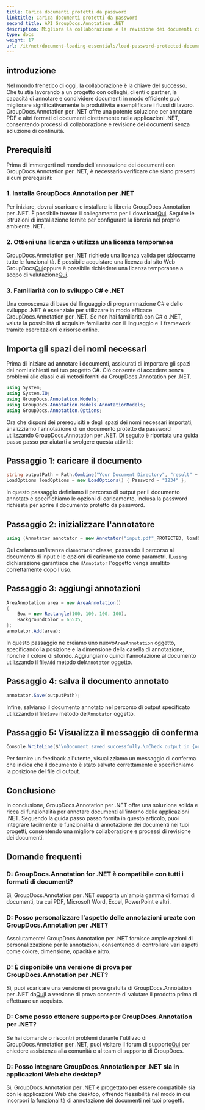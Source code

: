 ```yaml
---
title: Carica documenti protetti da password
linktitle: Carica documenti protetti da password
second_title: API GroupDocs.Annotation .NET
description: Migliora la collaborazione e la revisione dei documenti con GroupDocs.Annotation per .NET. Annota PDF e altro ancora senza problemi nelle tue app .NET.
type: docs
weight: 17
url: /it/net/document-loading-essentials/load-password-protected-documents/
---
```

## introduzione
Nel mondo frenetico di oggi, la collaborazione è la chiave del successo. Che tu stia lavorando a un progetto con colleghi, clienti o partner, la capacità di annotare e condividere documenti in modo efficiente può migliorare significativamente la produttività e semplificare i flussi di lavoro. GroupDocs.Annotation per .NET offre una potente soluzione per annotare PDF e altri formati di documenti direttamente nelle applicazioni .NET, consentendo processi di collaborazione e revisione dei documenti senza soluzione di continuità.
## Prerequisiti
Prima di immergerti nel mondo dell'annotazione dei documenti con GroupDocs.Annotation per .NET, è necessario verificare che siano presenti alcuni prerequisiti:
### 1. Installa GroupDocs.Annotation per .NET
 Per iniziare, dovrai scaricare e installare la libreria GroupDocs.Annotation per .NET. È possibile trovare il collegamento per il download[Qui](https://releases.groupdocs.com/annotation/net/). Seguire le istruzioni di installazione fornite per configurare la libreria nel proprio ambiente .NET.
### 2. Ottieni una licenza o utilizza una licenza temporanea
 GroupDocs.Annotation per .NET richiede una licenza valida per sbloccarne tutte le funzionalità. È possibile acquistare una licenza dal sito Web GroupDocs[Qui](https://purchase.groupdocs.com/buy)oppure è possibile richiedere una licenza temporanea a scopo di valutazione[Qui](https://purchase.groupdocs.com/temporary-license/).
### 3. Familiarità con lo sviluppo C# e .NET
Una conoscenza di base del linguaggio di programmazione C# e dello sviluppo .NET è essenziale per utilizzare in modo efficace GroupDocs.Annotation per .NET. Se non hai familiarità con C# o .NET, valuta la possibilità di acquisire familiarità con il linguaggio e il framework tramite esercitazioni e risorse online.

## Importa gli spazi dei nomi necessari
Prima di iniziare ad annotare i documenti, assicurati di importare gli spazi dei nomi richiesti nel tuo progetto C#. Ciò consente di accedere senza problemi alle classi e ai metodi forniti da GroupDocs.Annotation per .NET.
```csharp
using System;
using System.IO;
using GroupDocs.Annotation.Models;
using GroupDocs.Annotation.Models.AnnotationModels;
using GroupDocs.Annotation.Options;
```

Ora che disponi dei prerequisiti e degli spazi dei nomi necessari importati, analizziamo l'annotazione di un documento protetto da password utilizzando GroupDocs.Annotation per .NET. Di seguito è riportata una guida passo passo per aiutarti a svolgere questa attività:
## Passaggio 1: caricare il documento
```csharp
string outputPath = Path.Combine("Your Document Directory", "result" + Path.GetExtension("input.pdf"));
LoadOptions loadOptions = new LoadOptions() { Password = "1234" };
```
In questo passaggio definiamo il percorso di output per il documento annotato e specifichiamo le opzioni di caricamento, inclusa la password richiesta per aprire il documento protetto da password.
## Passaggio 2: inizializzare l'annotatore
```csharp
using (Annotator annotator = new Annotator("input.pdf"_PROTECTED, loadOptions))
```
 Qui creiamo un'istanza di`Annotator` classe, passando il percorso al documento di input e le opzioni di caricamento come parametri. IL`using` dichiarazione garantisce che il`Annotator` l'oggetto venga smaltito correttamente dopo l'uso.
## Passaggio 3: aggiungi annotazioni
```csharp
AreaAnnotation area = new AreaAnnotation()
{
    Box = new Rectangle(100, 100, 100, 100),
    BackgroundColor = 65535,
};
annotator.Add(area);
```
 In questo passaggio ne creiamo uno nuovo`AreaAnnotation` oggetto, specificando la posizione e la dimensione della casella di annotazione, nonché il colore di sfondo. Aggiungiamo quindi l'annotazione al documento utilizzando il file`Add` metodo del`Annotator` oggetto.
## Passaggio 4: salva il documento annotato
```csharp
annotator.Save(outputPath);
```
 Infine, salviamo il documento annotato nel percorso di output specificato utilizzando il file`Save` metodo del`Annotator` oggetto.
## Passaggio 5: Visualizza il messaggio di conferma
```csharp
Console.WriteLine($"\nDocument saved successfully.\nCheck output in {outputPath}.");
```
Per fornire un feedback all'utente, visualizziamo un messaggio di conferma che indica che il documento è stato salvato correttamente e specifichiamo la posizione del file di output.

## Conclusione
In conclusione, GroupDocs.Annotation per .NET offre una soluzione solida e ricca di funzionalità per annotare documenti all'interno delle applicazioni .NET. Seguendo la guida passo passo fornita in questo articolo, puoi integrare facilmente le funzionalità di annotazione dei documenti nei tuoi progetti, consentendo una migliore collaborazione e processi di revisione dei documenti.
## Domande frequenti
### D: GroupDocs.Annotation for .NET è compatibile con tutti i formati di documenti?
Sì, GroupDocs.Annotation per .NET supporta un'ampia gamma di formati di documenti, tra cui PDF, Microsoft Word, Excel, PowerPoint e altri.
### D: Posso personalizzare l'aspetto delle annotazioni create con GroupDocs.Annotation per .NET?
Assolutamente! GroupDocs.Annotation per .NET fornisce ampie opzioni di personalizzazione per le annotazioni, consentendo di controllare vari aspetti come colore, dimensione, opacità e altro.
### D: È disponibile una versione di prova per GroupDocs.Annotation per .NET?
 Sì, puoi scaricare una versione di prova gratuita di GroupDocs.Annotation per .NET da[Qui](https://releases.groupdocs.com/)La versione di prova consente di valutare il prodotto prima di effettuare un acquisto.
### D: Come posso ottenere supporto per GroupDocs.Annotation per .NET?
 Se hai domande o riscontri problemi durante l'utilizzo di GroupDocs.Annotation per .NET, puoi visitare il forum di supporto[Qui](https://forum.groupdocs.com/c/annotation/10) per chiedere assistenza alla comunità e al team di supporto di GroupDocs.
### D: Posso integrare GroupDocs.Annotation per .NET sia in applicazioni Web che desktop?
Sì, GroupDocs.Annotation per .NET è progettato per essere compatibile sia con le applicazioni Web che desktop, offrendo flessibilità nel modo in cui incorpori la funzionalità di annotazione dei documenti nei tuoi progetti.